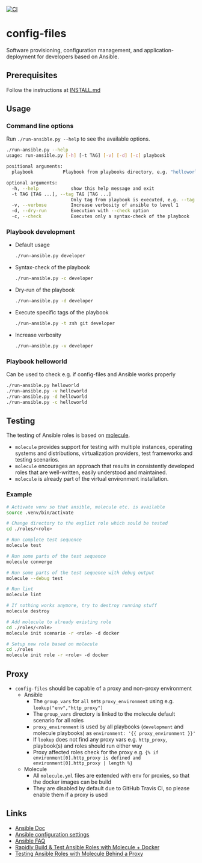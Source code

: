 [![CI](https://github.com/cmuck/config-files/actions/workflows/tests.yml/badge.svg?event=schedule)](https://github.com/cmuck/config-files/actions/workflows/tests.yml) 


# config-files

Software provisioning, configuration management, and application-deployment for developers based on Ansible.

## Prerequisites

Follow the instructions at [INSTALL.md](./INSTALL.md)

## Usage

### Command line options

Run `./run-ansible.py --help` to see the available options.

```sh
./run-ansible.py --help
usage: run-ansible.py [-h] [-t TAG] [-v] [-d] [-c] playbook

positional arguments:
  playbook           Playbook from playbooks directory, e.g. "helloworld"

optional arguments:
  -h, --help            show this help message and exit
  -t TAG [TAG ...], --tag TAG [TAG ...]
                        Only tag from playbook is executed, e.g. --tag zsh git
  -v, --verbose         Increase verbosity of ansible to level 1
  -d, --dry-run         Execution with --check option
  -c, --check           Executes only a syntax-check of the playbook

```

### Playbook development

* Default usage
    ```sh
    ./run-ansible.py developer
    ```
* Syntax-check of the playbook
    ```sh
    ./run-ansible.py -c developer
    ```
* Dry-run of the playbook
    ```sh
    ./run-ansible.py -d developer
    ```
* Execute specific tags of the playbook
    ```sh
    ./run-ansible.py -t zsh git developer
    ```
* Increase verbosity
    ```sh
    ./run-ansible.py -v developer
    ```

### Playbook helloworld

Can be used to check e.g. if config-files and Ansible works properly

```sh
./run-ansible.py helloworld
./run-ansible.py -v helloworld
./run-ansible.py -d helloworld
./run-ansible.py -c helloworld
```

## Testing

The testing of Ansible roles is based on [molecule](https://molecule.readthedocs.io/en/stable/index.html).

* `molecule` provides support for testing with multiple instances, operating systems and distributions, virtualization providers, test frameworks and testing scenarios.
* `molecule` encourages an approach that results in consistently developed roles that are well-written, easily understood and maintained.
* `molecule` is already part of the virtual environment installation.

### Example

```sh
# Activate venv so that ansible, molecule etc. is available
source .venv/bin/activate

# Change directory to the explict role which sould be tested
cd ./roles/<role>

# Run complete test sequence
molecule test

# Run some parts of the test sequence
molecule converge

# Run some parts of the test sequence with debug output
molecule --debug test

# Run lint
molecule lint

# If nothing works anymore, try to destroy running stuff
molecule destroy

# Add molecule to already existing role
cd ./roles/<role>
molecule init scenario -r <role> -d docker

# Setup new role based on molecule
cd ./roles
molecule init role -r <role> -d docker                                            
```

## Proxy

* `config-files` should be capable of a proxy and non-proxy environment
    * Ansible
        * The `group_vars` for `all` sets `proxy_environment` using e.g. `lookup("env","http_proxy")`
        * The `group_vars` directory is linked to the molecule default scenario for all roles
        * `proxy_environment` is used by all playbooks (`development` and molecule playbooks) as `environment: '{{ proxy_environment }}'`
        * If `lookup` does not find any proxy vars e.g. `http_proxy`, playbook(s) and roles should run either way
        * Proxy affected roles check for the proxy e.g. `{% if environment[0].http_proxy is defined and environment[0].http_proxy | length %}`
    * Molecule
        * All `molecule.yml` files are extended with env for proxies, so that the docker images can be build
        * They are disabled by default due to GitHub Travis CI, so please enable them if a proxy is used

## Links

* [Ansible Doc](https://docs.ansible.com/)
* [Ansible configuration settings](https://docs.ansible.com/ansible/2.8/reference_appendices/config.html)
* [Ansible FAQ](https://docs.ansible.com/ansible/latest/reference_appendices/faq.html)
* [Rapidly Build & Test Ansible Roles with Molecule + Docker](https://www.youtube.com/watch?v=DAnMyBZ8-Qs)
* [Testing Ansible Roles with Molecule Behind a Proxy ](https://renaudmarti.net/posts/molecule-proxy-support/)
